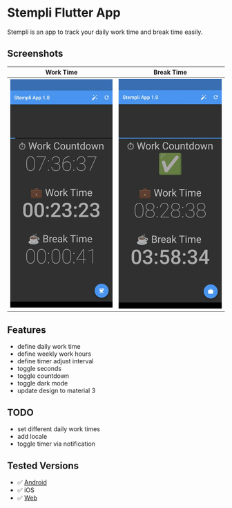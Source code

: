 # Stempli Flutter App

Stempli is an app to track your daily work time and break time easily.

## Screenshots

Work Time | Break Time
:-:|:-:
![Screenshot](screenshots/Screenshot1.jpg) | ![Screenshot](screenshots/Screenshot2.jpg)


## Features

- define daily work time 
- define weekly work hours
- define timer adjust interval
- toggle seconds
- toggle countdown
- toggle dark mode
- update design to material 3

## TODO

- set different daily work times
- add locale
- toggle timer via notification

## Tested Versions

- ✅ [Android](https://github.com/mirkoole/Stempli-Flutter-App/releases/download/v1.2.2/app-release.apk)
- ✅ iOS
- ✅ [Web](https://mirkoole.github.io/Stempli-Flutter-App/)
